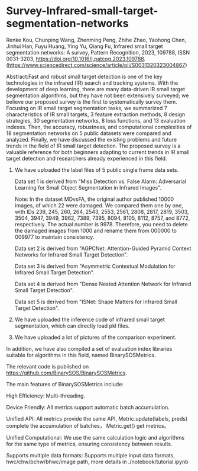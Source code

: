 # Survey-Infrared-small-target-segmentation-networks

Renke Kou, Chunping Wang, Zhenming Peng, Zhihe Zhao, Yaohong Chen, Jinhui Han, Fuyu Huang, Ying Yu, Qiang Fu,
Infrared small target segmentation networks: A survey,
Pattern Recognition,
2023,
109788,
ISSN 0031-3203,
https://doi.org/10.1016/j.patcog.2023.109788.
(https://www.sciencedirect.com/science/article/pii/S0031320323004867)

Abstract:Fast and robust small target detection is one of the key technologies in the infrared (IR) search and tracking systems. With the development of deep learning, there are many data-driven IR small target segmentation algorithms, but they have not been extensively surveyed; we believe our proposed survey is the first to systematically survey them. Focusing on IR small target segmentation tasks, we summarized 7 characteristics of IR small targets, 3 feature extraction methods, 8 design strategies, 30 segmentation networks, 8 loss functions, and 13 evaluation indexes. Then, the accuracy, robustness, and computational complexities of 18 segmentation networks on 5 public datasets were compared and analyzed. Finally, we have discussed the existing problems and future trends in the field of IR small target detection. The proposed survey is a valuable reference for both beginners adapting to current trends in IR small target detection and researchers already experienced in this field.

1. We have uploaded the label files of 5 public single frame data sets.

      Data set 1 is derived from "Miss Detection vs. False Alarm: Adversarial Learning for Small Object Segmentation in Infrared Images".

      Note: In the dataset MDvsFA, the original author published 10000 images, of which 22 were damaged. We compared them one by one, with IDs 239, 245, 260, 264, 2543, 2553, 2561, 2808, 2817, 2819, 3503, 3504, 3947, 3949, 3962, 7389, 7395, 8094, 8105, 8112, 8757, and 8772, respectively. The actual number is 9978. Therefore, you need to delete the damaged images from 1000 and rename them from 000000 to 009977 to maintain consistency.

      Data set 2 is derived from "AGPCNet: Attention-Guided Pyramid Context Networks for Infrared Small Target Detection".

      Data set 3 is derived from "Asymmetric Contextual Modulation for Infrared Small Target Detection".

      Data set 4 is derived from "Dense Nested Attention Network for Infrared Small Target Detection".

      Data set 5 is derived from "ISNet: Shape Matters for Infrared Small Target Detection".

3. We have uploaded the inference code of infrared small target segmentation, which can directly load pkl files.

4. We have uploaded a lot of pictures of the comparison experiment.

In addition, we have also compiled a set of evaluation index libraries suitable for algorithms in this field, named BinarySOSMetrics.

The relevant code is published on https://github.com/BinarySOS/BinarySOSMetrics.

The main features of BinarySOSMetrics include:

High Efficiency: Multi-threading.

Device Friendly: All metrics support automatic batch accumulation.

Unified API: All metrics provide the same API, Metric.update(labels, preds) complete the accumulation of batches， Metric.get() get metrics。

Unified Computational: We use the same calculation logic and algorithms for the same type of metrics, ensuring consistency between results.

Supports multiple data formats: Supports multiple input data formats, hwc/chw/bchw/bhwc/image path, more details in ./notebook/tutorial.ipynb
